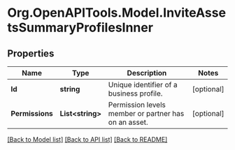 # Org.OpenAPITools.Model.InviteAssetsSummaryProfilesInner

## Properties

Name | Type | Description | Notes
------------ | ------------- | ------------- | -------------
**Id** | **string** | Unique identifier of a business profile. | [optional] 
**Permissions** | **List&lt;string&gt;** | Permission levels member or partner has on an asset. | [optional] 

[[Back to Model list]](../README.md#documentation-for-models) [[Back to API list]](../README.md#documentation-for-api-endpoints) [[Back to README]](../README.md)

